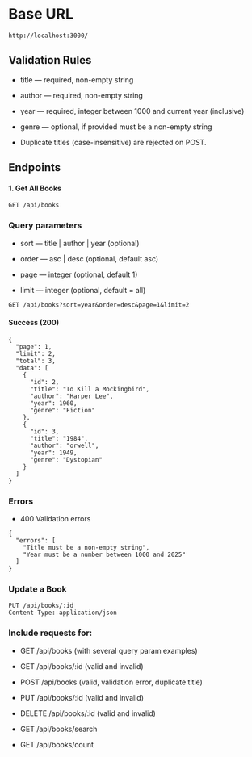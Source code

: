 # Base URL
```
http://localhost:3000/
```
## Validation Rules

- title — required, non-empty string

- author — required, non-empty string

- year — required, integer between 1000 and current year (inclusive)

- genre — optional, if provided must be a non-empty string

- Duplicate titles (case-insensitive) are rejected on POST.

## Endpoints

#### 1. Get All Books

```
GET /api/books
```
### Query parameters

- sort — title | author | year (optional)

- order — asc | desc (optional, default asc)

- page — integer (optional, default 1)

- limit — integer (optional, default = all)

```
GET /api/books?sort=year&order=desc&page=1&limit=2
```

#### **Success (200)**
```
{
  "page": 1,
  "limit": 2,
  "total": 3,
  "data": [
    {
      "id": 2,
      "title": "To Kill a Mockingbird",
      "author": "Harper Lee",
      "year": 1960,
      "genre": "Fiction"
    },
    {
      "id": 3,
      "title": "1984",
      "author": "orwell",
      "year": 1949,
      "genre": "Dystopian"
    }
  ]
} 
```
### **Errors**

- 400 Validation errors

```
{
  "errors": [
    "Title must be a non-empty string",
    "Year must be a number between 1000 and 2025"
  ]
}

```

### **Update a Book**
```
PUT /api/books/:id
Content-Type: application/json
```

### Include requests for:

- GET /api/books (with several query param examples)

- GET /api/books/:id (valid and invalid)

- POST /api/books (valid, validation error, duplicate title)

- PUT /api/books/:id (valid and invalid)

- DELETE /api/books/:id (valid and invalid)

- GET /api/books/search

- GET /api/books/count
